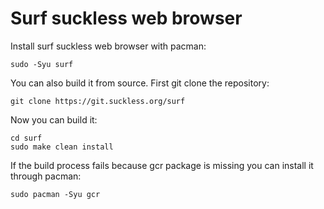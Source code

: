 # Surf suckless web browser

Install surf suckless web browser with pacman:
```
sudo -Syu surf
```

You can also build it from source. First git clone the repository:
```
git clone https://git.suckless.org/surf
``` 

Now you can build it:
```
cd surf
sudo make clean install
```

If the build process fails because gcr package is missing you can install it through pacman:
```
sudo pacman -Syu gcr
``` 
